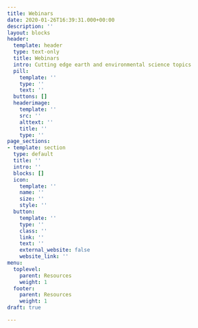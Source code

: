 ```yaml
---
title: Webinars
date: 2020-01-26T16:39:31.000+00:00
description: ''
layout: blocks
header:
  template: header
  type: text-only
  title: Webinars
  intro: Cutting edge earth and environmental science topics
  pill:
    template: ''
    type: ''
    text: ''
  buttons: []
  headerimage:
    template: ''
    src: ''
    alttext: ''
    title: ''
    type: ''
page_sections:
- template: section
  type: default
  title: ''
  intro: ''
  blocks: []
  icon:
    template: ''
    name: ''
    size: ''
    style: ''
  button:
    template: ''
    type: ''
    class: ''
    link: ''
    text: ''
    external_website: false
    website_link: ''
menu:
  toplevel:
    parent: Resources
    weight: 1
  footer:
    parent: Resources
    weight: 1
draft: true

---
```

